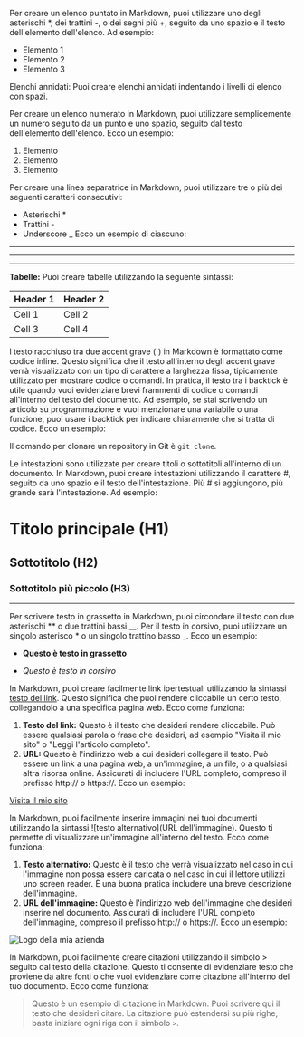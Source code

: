 <!-- Questo è un commento che verrà ignorato durante la visualizzazione -->

<!-- Simbologia -->
<!-- Elenco puntato trattino semplice-->
Per creare un elenco puntato in Markdown, puoi utilizzare uno degli asterischi *, dei trattini -, o dei segni più +, seguito da uno spazio e il testo dell'elemento dell'elenco. Ad esempio:
* Elemento 1
* Elemento 2
* Elemento 3

Elenchi annidati: Puoi creare elenchi annidati indentando i livelli di elenco con spazi.

<!-- Elenco numerato -->
Per creare un elenco numerato in Markdown, puoi utilizzare semplicemente un numero seguito da un punto e uno spazio, seguito dal testo dell'elemento dell'elenco. Ecco un esempio:
1. Elemento 
2. Elemento 
3. Elemento 

<!-- Linea separatrice -->
Per creare una linea separatrice in Markdown, puoi utilizzare tre o più dei seguenti caratteri consecutivi:
* Asterischi *
* Trattini -
* Underscore _
Ecco un esempio di ciascuno:
***
---
___
**Tabelle:** Puoi creare tabelle utilizzando la seguente sintassi:

| Header 1 | Header 2 |
|----------|----------|
| Cell 1   | Cell 2   |
| Cell 3   | Cell 4   |

<!-- Evidenziare testo  -->
l testo racchiuso tra due accent grave (`) in Markdown è formattato come codice inline. Questo significa che il testo all'interno degli accent grave verrà visualizzato con un tipo di carattere a larghezza fissa, tipicamente utilizzato per mostrare codice o comandi.
In pratica, il testo tra i backtick è utile quando vuoi evidenziare brevi frammenti di codice o comandi all'interno del testo del documento. Ad esempio, se stai scrivendo un articolo su programmazione e vuoi menzionare una variabile o una funzione, puoi usare i backtick per indicare chiaramente che si tratta di codice. Ecco un esempio:

Il comando per clonare un repository in Git è `git clone`.

<!-- Per intestazioni  -->
Le intestazioni sono utilizzate per creare titoli o sottotitoli all'interno di un documento. In Markdown, puoi creare intestazioni utilizzando il carattere #, seguito da uno spazio e il testo dell'intestazione. Più # si aggiungono, più grande sarà l'intestazione. Ad esempio:

# Titolo principale (H1)
## Sottotitolo (H2)
### Sottotitolo più piccolo (H3)
---
<!-- Grassetto e Corsivo -->
Per scrivere testo in grassetto in Markdown, puoi circondare il testo con due asterischi ** o due trattini bassi __. Per il testo in corsivo, puoi utilizzare un singolo asterisco * o un singolo trattino basso _. Ecco un esempio:

* **Questo è testo in grassetto**

* *Questo è testo in corsivo*

<!-- Link -->
In Markdown, puoi creare facilmente link ipertestuali utilizzando la sintassi [testo del link](URL). Questo significa che puoi rendere cliccabile un certo testo, collegandolo a una specifica pagina web. Ecco come funziona:
1. **Testo del link:** Questo è il testo che desideri rendere cliccabile. Può essere qualsiasi parola o frase che desideri, ad esempio "Visita il mio sito" o "Leggi l'articolo completo".
1. **URL:** Questo è l'indirizzo web a cui desideri collegare il testo. Può essere un link a una pagina web, a un'immagine, a un file, o a qualsiasi altra risorsa online. Assicurati di includere l'URL completo, compreso il prefisso http:// o https://.
Ecco un esempio:

[Visita il mio sito](https://www.ilmiowebsite.com)

<!-- Immagini -->
In Markdown, puoi facilmente inserire immagini nei tuoi documenti utilizzando la sintassi ![testo alternativo](URL dell'immagine). Questo ti permette di visualizzare un'immagine all'interno del testo. Ecco come funziona:
1. **Testo alternativo:** Questo è il testo che verrà visualizzato nel caso in cui l'immagine non possa essere caricata o nel caso in cui il lettore utilizzi uno screen reader. È una buona pratica includere una breve descrizione dell'immagine.
2. **URL dell'immagine:** Questo è l'indirizzo web dell'immagine che desideri inserire nel documento. Assicurati di includere l'URL completo dell'immagine, compreso il prefisso http:// o https://.
Ecco un esempio:

![Logo della mia azienda](https://www.example.com/images/logo.png)

<!-- Citazioni -->

In Markdown, puoi facilmente creare citazioni utilizzando il simbolo > seguito dal testo della citazione. Questo ti consente di evidenziare testo che proviene da altre fonti o che vuoi evidenziare come citazione all'interno del tuo documento. Ecco come funziona:

> Questo è un esempio di citazione in Markdown. Puoi scrivere qui il testo che desideri citare. La citazione può estendersi su più righe, basta iniziare ogni riga con il simbolo `>`.